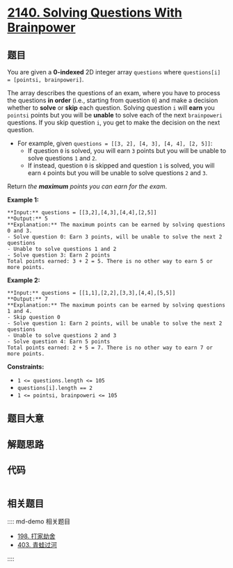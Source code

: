 # [2140. Solving Questions With Brainpower](https://leetcode.com/problems/solving-questions-with-brainpower)

## 题目

You are given a **0-indexed** 2D integer array `questions` where `questions[i]
= [pointsi, brainpoweri]`.

The array describes the questions of an exam, where you have to process the
questions **in order** (i.e., starting from question `0`) and make a decision
whether to **solve** or **skip** each question. Solving question `i` will
**earn** you `pointsi` points but you will be **unable** to solve each of the
next `brainpoweri` questions. If you skip question `i`, you get to make the
decision on the next question.

  * For example, given `questions = [[3, 2], [4, 3], [4, 4], [2, 5]]`: 
    * If question `0` is solved, you will earn `3` points but you will be unable to solve questions `1` and `2`.
    * If instead, question `0` is skipped and question `1` is solved, you will earn `4` points but you will be unable to solve questions `2` and `3`.

Return _the **maximum** points you can earn for the exam_.



**Example 1:**

    
    
    **Input:** questions = [[3,2],[4,3],[4,4],[2,5]]
    **Output:** 5
    **Explanation:** The maximum points can be earned by solving questions 0 and 3.
    - Solve question 0: Earn 3 points, will be unable to solve the next 2 questions
    - Unable to solve questions 1 and 2
    - Solve question 3: Earn 2 points
    Total points earned: 3 + 2 = 5. There is no other way to earn 5 or more points.
    

**Example 2:**

    
    
    **Input:** questions = [[1,1],[2,2],[3,3],[4,4],[5,5]]
    **Output:** 7
    **Explanation:** The maximum points can be earned by solving questions 1 and 4.
    - Skip question 0
    - Solve question 1: Earn 2 points, will be unable to solve the next 2 questions
    - Unable to solve questions 2 and 3
    - Solve question 4: Earn 5 points
    Total points earned: 2 + 5 = 7. There is no other way to earn 7 or more points.
    



**Constraints:**

  * `1 <= questions.length <= 105`
  * `questions[i].length == 2`
  * `1 <= pointsi, brainpoweri <= 105`


## 题目大意

## 解题思路

## 代码

```javascript

```

## 相关题目

:::: md-demo 相关题目
- [198. 打家劫舍](https://leetcode.com/problems/house-robber)
- [403. 青蛙过河](https://leetcode.com/problems/frog-jump)

::::
